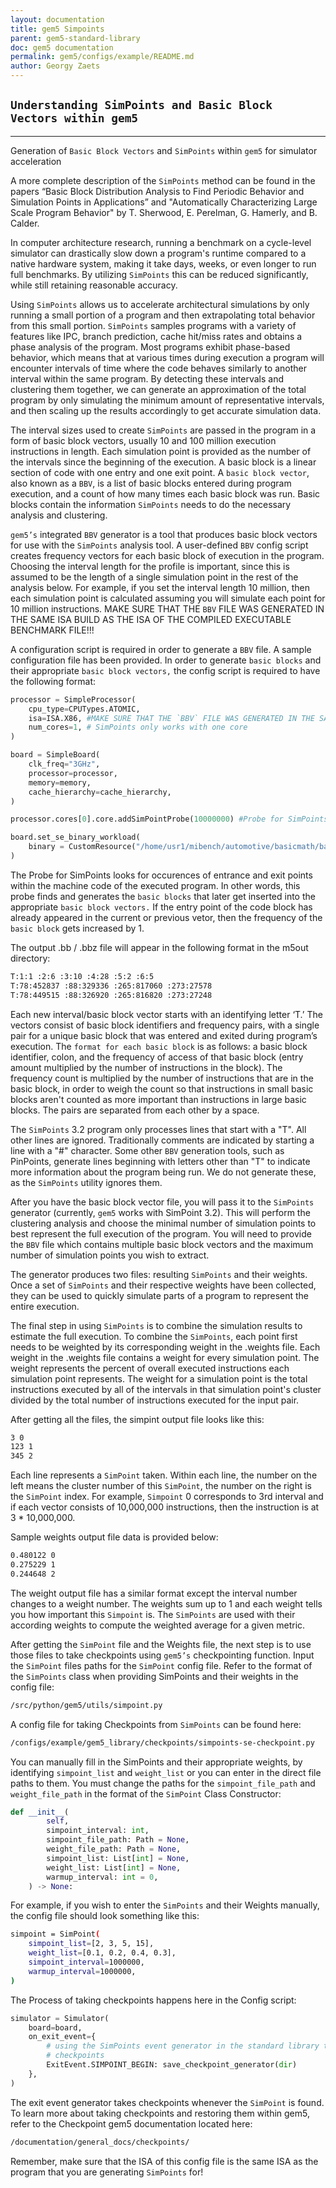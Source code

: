 ```yaml
---
layout: documentation
title: gem5 Simpoints
parent: gem5-standard-library
doc: gem5 documentation
permalink: gem5/configs/example/README.md
author: Georgy Zaets
---
```


## `Understanding SimPoints and Basic Block Vectors within gem5`

_______________________________________________________________________________________

Generation of `Basic Block Vectors` and `SimPoints` within `gem5` for simulator acceleration


A more complete description of the `SimPoints` method can be found in the papers “Basic Block Distribution Analysis to Find Periodic Behavior and Simulation Points in Applications” and "Automatically Characterizing Large Scale Program Behavior" by T. Sherwood, E. Perelman, G. Hamerly, and B. Calder.


In computer architecture research, running a benchmark on a cycle-level simulator can drastically slow down a program's runtime compared to a native hardware system, making it take days, weeks, or even longer to run full benchmarks. By utilizing `SimPoints` this can be reduced significantly, while still retaining reasonable accuracy.


Using `SimPoints` allows us to accelerate architectural simulations by only running a small portion of a program and then extrapolating total behavior from this small portion. `SimPoints` samples programs with a variety of features like IPC, branch prediction, cache hit/miss rates and obtains a phase analysis of the program. Most programs exhibit phase-based behavior, which means that at various times during execution a program will encounter intervals of time where the code behaves similarly to another interval within the same program. By detecting these intervals and clustering them together, we can generate an approximation of the total program by only simulating the minimum amount of representative intervals, and then scaling up the results accordingly to get accurate simulation data.


The interval sizes used to create `SimPoints` are passed in the program in a form of basic block vectors, usually 10 and 100 million execution instructions in length.  Each simulation point is provided as the number of the intervals since the beginning of the execution. A basic block is a linear section of code with one entry and one exit point. A `basic block vector`, also known as a `BBV`, is a list of basic blocks entered during program execution, and a count of how many times each basic block was run. Basic blocks contain the information `SimPoints` needs to do the necessary analysis and clustering.


`gem5’s` integrated `BBV` generator is a tool that produces basic block vectors for use with the `SimPoints` analysis tool. A user-defined `BBV` config script creates frequency vectors for each basic block of execution in the program. Choosing the interval length for the profile is important, since this is assumed to be the length of a single simulation point in the rest of the analysis below. For example, if you set the interval length 10 million, then each simulation point is calculated assuming you will simulate each point for 10 million instructions. MAKE SURE THAT THE `BBV` FILE WAS GENERATED IN THE SAME ISA BUILD AS THE ISA OF THE COMPILED EXECUTABLE BENCHMARK FILE!!! 


A configuration script is required in order to generate a `BBV` file. A sample configuration file has been provided. In order to generate `basic blocks` and their appropriate `basic block vectors,` the config script is required to have the following format:

```python
processor = SimpleProcessor(
    cpu_type=CPUTypes.ATOMIC,
    isa=ISA.X86, #MAKE SURE THAT THE `BBV` FILE WAS GENERATED IN THE SAME ISA AS THE ISA OF THE FILE!!! 
    num_cores=1, # SimPoints only works with one core
)

board = SimpleBoard(
    clk_freq="3GHz",
    processor=processor,
    memory=memory,
    cache_hierarchy=cache_hierarchy,
)

processor.cores[0].core.addSimPointProbe(10000000) #Probe for SimPoints

board.set_se_binary_workload(
    binary = CustomResource("/home/usr1/mibench/automotive/basicmath/basicmath_largeX86") #EDIT THIS PATH FOR RIGHT COMPILED FILE LOCATION
)
```


The Probe for SimPoints looks for occurences of entrance and exit points within the machine code of the executed program. In other words, this probe finds and generates the `basic blocks` that later get inserted into the appropriate `basic block vectors.` If the entry point of the code block has already appeared in the current or previous vetor, then the frequency of the `basic block` gets increased by 1.


The output .bb / .bbz file will appear in the following format in the m5out directory:


```sh
T:1:1 :2:6 :3:10 :4:28 :5:2 :6:5
T:78:452837 :88:329336 :265:817060 :273:27578
T:78:449515 :88:326920 :265:816820 :273:27248
```


Each new interval/basic block vector starts with an identifying letter ‘T.’ The vectors consist of basic block identifiers and frequency pairs, with a single pair for a unique basic block that was entered and exited during program’s execution. The `format for each basic block` is as follows: a basic block identifier, colon, and the frequency of access of that basic block (entry amount multiplied by the number of instructions in the block). The frequency count is multiplied by the number of instructions that are in the basic block, in order to weigh the count so that instructions in small basic blocks aren't counted as more important than instructions in large basic blocks. The pairs are separated from each other by a space.


The `SimPoints` 3.2 program only processes lines that start with a "T". All other lines are ignored. Traditionally comments are indicated by starting a line with a "#" character. Some other `BBV` generation tools, such as PinPoints, generate lines beginning with letters other than "T" to indicate more information about the program being run. We do not generate these, as the `SimPoints` utility ignores them.


After you have the basic block vector file, you will pass it to the `SimPoints` generator (currently, `gem5` works with SimPoint 3.2). This will perform the clustering analysis and choose the minimal number of simulation points to best represent the full execution of the program. You will need to provide the `BBV` file which contains multiple basic block vectors and the maximum number of simulation points you wish to extract. 


The generator produces two files: resulting `SimPoints` and their weights. Once a set of `SimPoints` and their respective weights have been collected, they can be used to quickly simulate parts of a program to represent the entire execution. 


The final step in using `SimPoints` is to combine the simulation results to estimate the full execution. To combine the `SimPoints`, each point first needs to be weighted by its corresponding weight in the .weights file.  Each weight in the .weights file contains a weight for every simulation point. The weight represents the percent of overall executed instructions each simulation point represents. The weight for a simulation point is the total instructions executed by all of the intervals in that simulation point's cluster divided by the total number of instructions executed for the input pair.


After getting all the files, the simpint output file looks like this:


```sh
3 0
123 1
345 2
```


Each line represents a `SimPoint` taken. Within each line, the number on the left means the cluster number of this `SimPoint`, the number on the right is the `SimPoint` index. For example, `Simpoint` 0 corresponds to 3rd interval and if each vector consists of 10,000,000 instructions, then the instruction is at 3 * 10,000,000.


Sample weights output file data is provided below:


```sh
0.480122 0
0.275229 1
0.244648 2
```


The weight output file has a similar format except the interval number changes to a weight number. The weights sum up to 1 and each weight tells you how important this `Simpoint` is. The `SimPoints` are used with their according weights to compute the weighted average for a given metric.

After getting the `SimPoint` file and the Weights file, the next step is to use those files to take checkpoints using `gem5’s` checkpointing function. Input the `SimPoint` files paths for the `SimPoint` config file. Refer to the format of the `SimPoints` class when providing SimPoints and their weights in the config file:


```sh
/src/python/gem5/utils/simpoint.py
```


A config file for taking Checkpoints from `SimPoints` can be found here:


```sh
/configs/example/gem5_library/checkpoints/simpoints-se-checkpoint.py
```


You can manually fill in the SimPoints and their appropriate weights, by identifying `simpoint_list` and `weight_list` or you can enter in the direct file paths to them. You must change the paths for the `simpoint_file_path` and `weight_file_path` in the format of the `SimPoint` Class Constructor:

```python
def __init__(
        self,
        simpoint_interval: int,
        simpoint_file_path: Path = None,
        weight_file_path: Path = None,
        simpoint_list: List[int] = None,
        weight_list: List[int] = None,
        warmup_interval: int = 0,
    ) -> None:
```


For example, if you wish to enter the `SimPoints` and their Weights manually, the config file should look something like this:


```sh
simpoint = SimPoint(
    simpoint_list=[2, 3, 5, 15],
    weight_list=[0.1, 0.2, 0.4, 0.3],
    simpoint_interval=1000000,
    warmup_interval=1000000,
)
```


The Process of taking checkpoints happens here in the Config script:


```python
simulator = Simulator(
    board=board,
    on_exit_event={
        # using the SimPoints event generator in the standard library to take
        # checkpoints
        ExitEvent.SIMPOINT_BEGIN: save_checkpoint_generator(dir)
    },
)
```


The exit event generator takes checkpoints whenever the `SimPoint` is found. To learn more about taking checkpoints and restoring them within gem5, refer to the Checkpoint gem5 documentation located here:


```sh
/documentation/general_docs/checkpoints/
```


Remember, make sure that the ISA of this config file is the same ISA as the program that you are generating `SimPoints` for!

